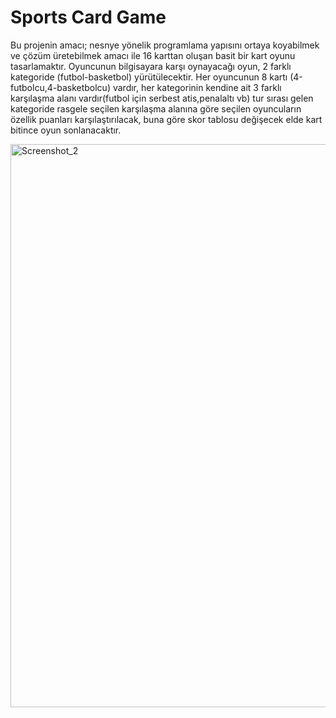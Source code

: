 # Sports Card Game


Bu projenin amacı; nesnye yönelik programlama yapısını ortaya koyabilmek ve çözüm üretebilmek amacı ile 16 karttan oluşan basit bir kart oyunu tasarlamaktır. 
Oyuncunun bilgisayara karşı oynayacağı oyun, 2 farklı kategoride (futbol-basketbol) yürütülecektir. Her oyuncunun 8 kartı (4-futbolcu,4-basketbolcu) vardır, her 
kategorinin kendine ait 3 farklı karşılaşma alanı vardır(futbol için serbest atis,penalaltı vb) tur sırası gelen kategoride rasgele seçilen karşılaşma alanına göre 
seçilen oyuncuların özellik puanları karşılaştırılacak, buna göre skor tablosu değişecek elde kart bitince oyun sonlanacaktır.




<img width="901" alt="Screenshot_2" src="https://user-images.githubusercontent.com/43906043/175384139-28f13603-3a1c-4b65-8694-71fff914e117.png">


